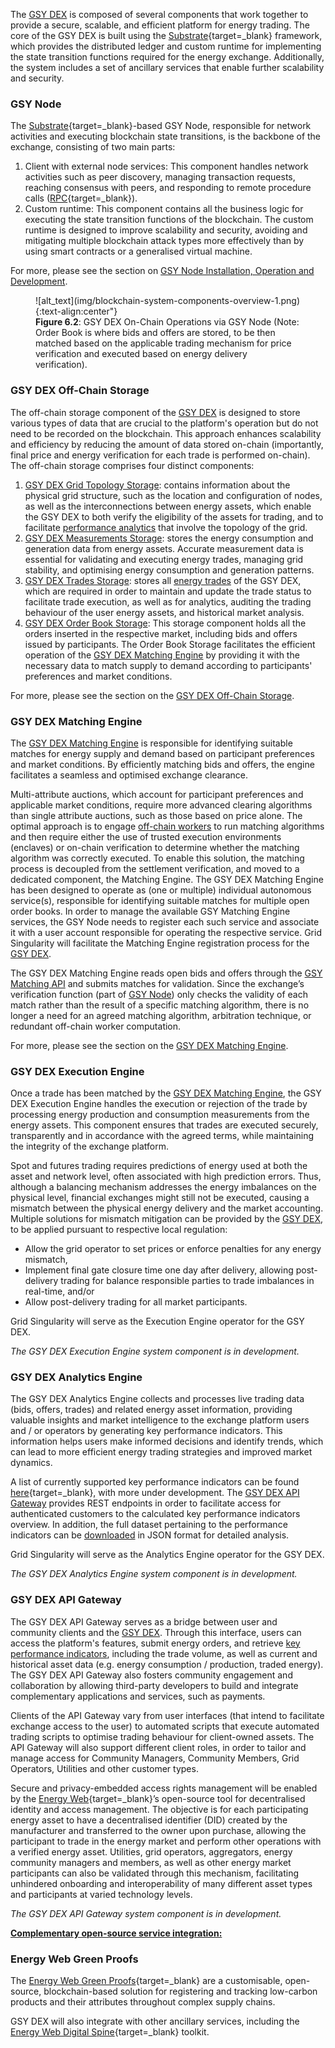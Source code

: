 The [GSY DEX](blockchain.md) is composed of several components that work together to provide a secure, scalable, and efficient platform for energy trading. The core of the GSY DEX is built using the [Substrate](https://substrate.io/){target=_blank} framework, which provides the distributed ledger and custom runtime for implementing the state transition functions required for the energy exchange. Additionally, the system includes a set of ancillary services that enable further scalability and security.

### GSY Node
The [Substrate](https://substrate.io/){target=_blank}-based GSY Node, responsible for network activities and executing blockchain state transitions, is the backbone of the exchange, consisting of two main parts:

1. Client with external node services: This component handles network activities such as peer discovery, managing transaction requests, reaching consensus with peers, and responding to remote procedure calls ([RPC](https://docs.substrate.io/build/remote-procedure-calls/){target=_blank}).
2. Custom runtime: This component contains all the business logic for executing the state transition functions of the blockchain. The custom runtime is designed to improve scalability and security, avoiding and mitigating multiple blockchain attack types more  effectively than by using smart contracts or a generalised virtual machine.

For more, please see the section on [GSY Node Installation, Operation and Development](blockchain-installation.md).


<figure markdown>
  ![alt_text](img/blockchain-system-components-overview-1.png){:text-align:center"}
  <figcaption><b>Figure 6.2</b>: GSY DEX On-Chain Operations via GSY Node (Note: Order Book is where bids and offers are stored, to be then matched based on the applicable trading mechanism for price verification and executed based on energy delivery verification).
</figcaption>
</figure>


### GSY DEX Off-Chain Storage

The off-chain storage component of the [GSY DEX](blockchain.md) is designed to store various types of data that are crucial to the platform's operation but do not need to be recorded on the blockchain. This approach enhances scalability and efficiency by reducing the amount of data stored on-chain (importantly, final price and energy verification for each trade is performed on-chain). The off-chain storage comprises four distinct components:

1. [GSY DEX Grid Topology Storage](blockchain-off-chain-storage.md#gsy-dex-grid-topology-storage): contains information about the physical grid structure, such as the location and configuration of nodes, as well as the interconnections between energy assets, which enable the GSY DEX to both verify the eligibility of the assets for trading, and to facilitate [performance analytics](results-dashboard.md) that involve the topology of the grid.
2. [GSY DEX Measurements Storage](blockchain-off-chain-storage.md#gsy-dex-measurements-storage): stores the energy consumption and generation data from energy assets. Accurate measurement data is essential for validating and executing energy trades, managing grid stability, and optimising energy consumption and generation patterns.
3. [GSY DEX Trades Storage](blockchain-off-chain-storage.md#gsy-dex-trades-storage): stores all [energy trades](trades.md) of the GSY DEX, which are required in order to maintain and update the trade status to facilitate trade execution, as well as for analytics, auditing the trading behaviour of the user energy assets, and historical market analysis.
4. [GSY DEX Order Book Storage](blockchain-off-chain-storage.md#gsy-dex-order-book-storage): This storage component holds all the orders inserted in the respective market, including bids and offers issued by  participants. The Order Book Storage facilitates the efficient operation of the [GSY DEX Matching Engine](blockchain-matching-engine.md) by providing it with the necessary data to match supply to demand according to participants' preferences and market conditions.

For more, please see the section on the [GSY DEX Off-Chain Storage](blockchain-off-chain-storage.md).


### GSY DEX Matching Engine
The [GSY DEX Matching Engine](blockchain-matching-engine.md) is responsible for identifying suitable matches for energy supply and demand based on participant preferences and market conditions. By efficiently matching bids and offers, the engine facilitates a seamless and optimised exchange clearance.

Multi-attribute auctions, which account for participant preferences and applicable market conditions, require more advanced clearing algorithms than single attribute auctions, such as those based on price alone. The optimal approach is to engage [off-chain workers](blockchain-off-chain-storage.md) to run matching algorithms and then require either the use of trusted execution environments (enclaves) or on-chain verification to determine whether the matching algorithm was correctly executed. To enable this solution, the matching process is decoupled from the settlement verification, and moved to a dedicated component, the Matching Engine. The GSY DEX Matching Engine has been designed to operate as (one or multiple) individual autonomous service(s), responsible for identifying suitable matches for multiple open order books. In order to manage the available GSY Matching Engine services, the GSY Node needs to register each such service and associate it with a user account responsible for operating the respective service. Grid Singularity will facilitate the Matching Engine registration process for the [GSY DEX](blockchain.md).


The GSY DEX Matching Engine reads open bids and offers through the [GSY Matching API](blockchain-matching-engine.md#gsy-dex-matching-api) and submits matches for validation. Since the exchange’s verification function (part of [GSY Node](blockchain-system-components-overview.md#gsy-node)) only checks the validity of each match rather than the result of a specific matching algorithm, there is no longer a need for an agreed matching algorithm, arbitration technique, or redundant off-chain worker computation.

For more, please see the section on the [GSY DEX Matching Engine](blockchain-matching-engine.md).

### GSY DEX Execution Engine
Once a trade has been matched by the [GSY DEX Matching Engine](blockchain-matching-engine.md), the GSY DEX Execution Engine handles the execution or rejection of the trade by processing energy production and consumption measurements from the energy assets. This component ensures that trades are executed securely, transparently and in accordance with the agreed terms, while maintaining the integrity of the exchange platform.

Spot and futures trading requires predictions of energy used at both the asset and network level, often associated with high prediction errors. Thus, although a balancing mechanism addresses the energy imbalances on the physical level, financial exchanges might still not be executed, causing a mismatch between the physical energy delivery and the market accounting. Multiple solutions for mismatch mitigation can be provided by the [GSY DEX](blockchain.md), to be applied pursuant to respective local regulation:

- Allow the grid operator to set prices or enforce penalties for any energy mismatch,
- Implement final gate closure time one day after delivery, allowing post-delivery trading for balance responsible parties to trade imbalances in real-time, and/or
- Allow post-delivery trading for all market participants.

Grid Singularity will serve as the Execution Engine operator for the GSY DEX.

_The GSY DEX Execution Engine system component is in development._

### GSY DEX Analytics Engine
The GSY DEX Analytics Engine collects and processes live trading data (bids, offers, trades) and related energy asset information, providing valuable insights and market intelligence to the exchange platform users and / or operators by generating key performance indicators. This information helps users make informed decisions and identify trends, which can lead to more efficient energy trading strategies and improved market dynamics.

A list of currently supported key performance indicators can be found [here](results-dashboard.md){target=_blank}, with more under development. The [GSY DEX API Gateway](#gsy-dex-api-gateway) provides REST endpoints in order to facilitate access for authenticated customers to the calculated key performance indicators overview. In addition, the full dataset pertaining to the performance indicators can be [downloaded](results-download.md) in JSON format for detailed analysis.

Grid Singularity will serve as the Analytics Engine operator for the GSY DEX.

_The GSY DEX Analytics Engine system component is in development._

### GSY DEX API Gateway

The GSY DEX API Gateway serves as a bridge between user and community clients and the [GSY DEX](blockchain.md). Through this interface, users can access the platform's features, submit energy orders, and retrieve [key performance indicators](results-dashboard.md), including the trade volume, as well as current and historical asset data (e.g. energy consumption / production, traded energy). The GSY DEX API Gateway also fosters community engagement and collaboration by allowing third-party developers to build and integrate complementary applications and services, such as payments.

Clients of the API Gateway vary from user interfaces (that intend to facilitate exchange access to the user) to automated scripts that execute automated trading scripts to optimise trading behaviour for client-owned assets. The API Gateway will also support different client roles, in order to tailor and manage access for Community Managers, Community Members, Grid Operators, Utilities and other customer types.

Secure and privacy-embedded access rights management will be enabled by the [Energy Web](https://energy-web-foundation.gitbook.io/energy-web/solutions-2023/data-exchange/use-cases-and-reference-implementations/digital-spine-for-electricity-markets){target=_blank}’s open-source tool for decentralised identity and access management. The objective is for each participating energy asset to have a decentralised identifier (DID) created by the manufacturer and transferred to the owner upon purchase, allowing the participant to trade in the energy market and perform other operations with a verified energy asset. Utilities, grid operators, aggregators, energy community managers and members, as well as other energy market participants can also be validated through this mechanism, facilitating unhindered onboarding and interoperability of many different asset types and participants at varied technology levels.

_The GSY DEX API Gateway system component is in development._

<u>**Complementary open-source service integration:**</u>

### Energy Web Green Proofs

The [Energy Web Green Proofs](https://energy-web-foundation.gitbook.io/energy-web/solutions-2023/green-proofs){target=_blank} are a customisable, open-source, blockchain-based solution for registering and tracking low-carbon products and their attributes throughout complex supply chains.

GSY DEX will also integrate with other ancillary services, including the [Energy Web Digital Spine](https://energy-web-foundation.gitbook.io/energy-web/solutions-2023/data-exchange/use-cases-and-reference-implementations/digital-spine-for-electricity-markets){target=_blank} toolkit.
